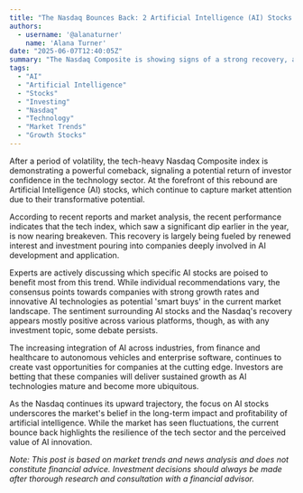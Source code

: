 ```yaml
---
title: "The Nasdaq Bounces Back: 2 Artificial Intelligence (AI) Stocks Worth Buying Right Now"
authors:
  - username: '@alanaturner'
    name: 'Alana Turner'
date: "2025-06-07T12:40:05Z"
summary: "The Nasdaq Composite is showing signs of a strong recovery, and technology, particularly Artificial Intelligence (AI) stocks, is leading the charge. Experts and analysts are highlighting specific AI companies they believe are well-positioned for significant growth, signaling renewed investor optimism in the sector."
tags:
  - "AI"
  - "Artificial Intelligence"
  - "Stocks"
  - "Investing"
  - "Nasdaq"
  - "Technology"
  - "Market Trends"
  - "Growth Stocks"
---
```


After a period of volatility, the tech-heavy Nasdaq Composite index is demonstrating a powerful comeback, signaling a potential return of investor confidence in the technology sector. At the forefront of this rebound are Artificial Intelligence (AI) stocks, which continue to capture market attention due to their transformative potential.

According to recent reports and market analysis, the recent performance indicates that the tech index, which saw a significant dip earlier in the year, is now nearing breakeven. This recovery is largely being fueled by renewed interest and investment pouring into companies deeply involved in AI development and application.

Experts are actively discussing which specific AI stocks are poised to benefit most from this trend. While individual recommendations vary, the consensus points towards companies with strong growth rates and innovative AI technologies as potential 'smart buys' in the current market landscape. The sentiment surrounding AI stocks and the Nasdaq's recovery appears mostly positive across various platforms, though, as with any investment topic, some debate persists.

The increasing integration of AI across industries, from finance and healthcare to autonomous vehicles and enterprise software, continues to create vast opportunities for companies at the cutting edge. Investors are betting that these companies will deliver sustained growth as AI technologies mature and become more ubiquitous.

As the Nasdaq continues its upward trajectory, the focus on AI stocks underscores the market's belief in the long-term impact and profitability of artificial intelligence. While the market has seen fluctuations, the current bounce back highlights the resilience of the tech sector and the perceived value of AI innovation.

*Note: This post is based on market trends and news analysis and does not constitute financial advice. Investment decisions should always be made after thorough research and consultation with a financial advisor.*
